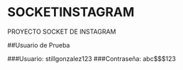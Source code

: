 # SOCKETINSTAGRAM
PROYECTO SOCKET DE INSTAGRAM

##Usuario de Prueba

###Usuario: stillgonzalez123
###Contraseña: abc$$$123